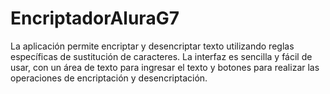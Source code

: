 # EncriptadorAluraG7
La aplicación permite encriptar y desencriptar texto utilizando reglas específicas de sustitución de caracteres. La interfaz es sencilla y fácil de usar, con un área de texto para ingresar el texto y botones para realizar las operaciones de encriptación y desencriptación.
